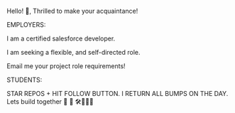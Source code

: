  
Hello! 👋, Thrilled to make your acquaintance!

EMPLOYERS: 

I am a certified salesforce developer.

I am seeking a flexible, and self-directed role. 

Email me your project role requirements!

STUDENTS: 

STAR REPOS + HIT FOLLOW BUTTON. I RETURN ALL BUMPS ON THE DAY. Lets build together 🧱 🚧 🛠️👷🏻‍♀️
